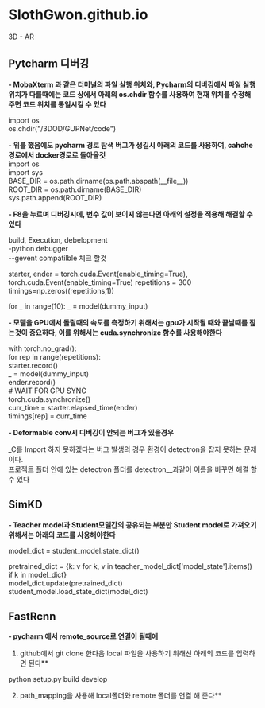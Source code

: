 # SlothGwon.github.io
3D - AR



## Pytcharm 디버깅


**- MobaXterm 과 같은 터미널의 파일 실행 위치와, Pycharm의 디버깅에서 파일 실행 위치가 다를때에는 코드 상에서 아래의 os.chdir 함수를 사용하여 현재 위치를 수정해 주면 코드 위치를 통일시킬 수 있다**

import os\
os.chdir("/3DOD/GUPNet/code")

**- 위를 했음에도 pycharm 경로 탐색 버그가 생길시 아래의 코드를 사용하여, cahche경로에서 docker경로로 돌아올것**  
import os\
import sys\
BASE_DIR = os.path.dirname(os.path.abspath(\_\_file\_\_))\
ROOT_DIR = os.path.dirname(BASE_DIR)\
sys.path.append(ROOT_DIR)



**- F8을 누르며 디버깅시에, 변수 값이 보이지 않는다면 아래의 설정을 적용해 해결할 수 있다**

build, Execution, debelopment\
-python debugger\
--gevent compatilble 체크 할것




starter, ender = torch.cuda.Event(enable_timing=True), torch.cuda.Event(enable_timing=True)
repetitions = 300
timings=np.zeros((repetitions,1))

for _ in range(10):
    _ = model(dummy_input)
    

**- 모델을 GPU에서 돌릴때의 속도를 측정하기 위해서는 gpu가 시작될 때와 끝날때를 짚는것이 중요하다, 이를 위해서는 cuda.synchronize 함수를 사용해야한다**  

with torch.no_grad():  
    for rep in range(repetitions):  
        starter.record()  
        _ = model(dummy_input)  
        ender.record()  
        # WAIT FOR GPU SYNC  
        torch.cuda.synchronize()  
        curr_time = starter.elapsed_time(ender)  
        timings[rep] = curr_time  



**- Deformable conv시 디버깅이 안되는 버그가 있을경우**  

_C를 Import 하지 못하겠다는 버그 발생의 경우 환경이 detectron을 잡지 못하는 문제이다.  
프로젝트 폴더 안에 있는 detectron 폴더를 detectron__과같이 이름을 바꾸면 해결 할 수 있다



## SimKD  

**- Teacher model과 Student모델간의 공유되는 부분만 Student model로 가져오기 위해서는 아래의 코드를 사용해야한다**

model_dict = student_model.state_dict()  

pretrained_dict = {k: v for k, v in teacher_model_dict['model_state'].items() if k in model_dict}  
model_dict.update(pretrained_dict)  
student_model.load_state_dict(model_dict)  


## FastRcnn
**- pycharm 에서 remote_source로 연결이 될때에**  

1. github에서 git clone 한다음 local 파일을 사용하기 위해선 아래의 코드를 입력하면 된다**  
  
python setup.py build develop  

2. path_mapping을 사용해 local폴더와 remote 폴더를 연결 해 준다**  










